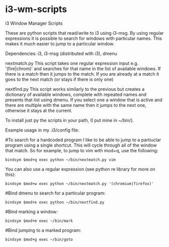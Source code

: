i3-wm-scripts
=============

i3 Window Manager Scripts

These are python scripts that read/write to i3 using i3-msg. By using regular expressions it is possible to 
search for windows with particular names. This makes it much easier to jump to a particular window. 

Dependencies: i3, i3-msg (distributed with i3), dmenu

nextmatch.py <regex>
This script takes one regular expression input e.g. '(fire|chrom)' and searches for that name in the list of
available windows. If there is a match then it jumps to the match. If you are already at a match it goes to the
next match (or stays if there is only one)

nextfind.py
This script works similarly to the previous but creates a dictionary of available windows, complete with repeated names
and presents that list using dmenu. If you select one a window that is active and there are multiple with the same name 
then it jumps to the next one, otherwise it stays at the current.

To install just py the scripts in your path, (I put mine in ~/bin/).

Example usage in my .i3/config file:

#To search for a hardcoded program
I like to be able to jump to a partiuclar program using a single shortcut. This
will cycle through all of the window that match. So for example, to jump to vim
with mod+q, use the following:
```
bindsym $mod+q exec python ~/bin/nextmatch.py vim
```
You can also use a regular expression (see python re library for more on this):
```
bindsym $mod+w exec python ~/bin/nextmatch.py '(chromium|firefox)'
```

#Bind dmenu to search for a particular program:
```
bindsym $mod+e exec python ~/bin/nextfind.py
```

#Bind marking a window:
```
bindsym $mod+m exec ~/bin/mark
```

#Bind jumping to a marked program:
```
bindsym $mod+g exec ~/bin/goto
```

